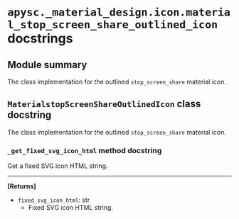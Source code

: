 # `apysc._material_design.icon.material_stop_screen_share_outlined_icon` docstrings

## Module summary

The class implementation for the outlined `stop_screen_share` material icon.

## `MaterialstopScreenShareOutlinedIcon` class docstring

The class implementation for the outlined `stop_screen_share` material icon.

### `_get_fixed_svg_icon_html` method docstring

Get a fixed SVG icon HTML string.<hr>

**[Returns]**

- `fixed_svg_icon_html`: str
  - Fixed SVG icon HTML string.